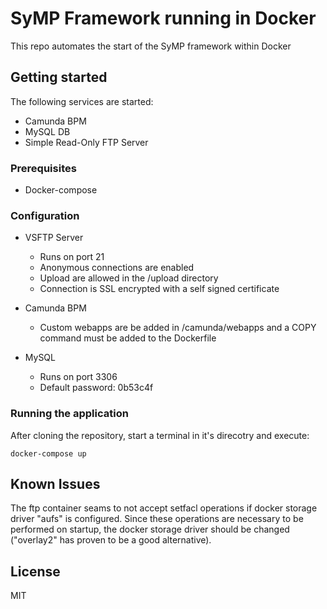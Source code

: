 # SyMP Framework running in Docker 
This repo automates the start of the SyMP framework within Docker

## Getting started
The following services are started:
- Camunda BPM 
- MySQL DB
- Simple Read-Only FTP Server 

### Prerequisites
- Docker-compose

### Configuration
- VSFTP Server
    - Runs on port 21
    - Anonymous connections are enabled 
    - Upload are allowed in the /upload directory 
    - Connection is SSL encrypted with a self signed certificate
    
- Camunda BPM
    - Custom webapps are be added in /camunda/webapps and a COPY command must be added to the Dockerfile 

- MySQL
    - Runs on port 3306
    - Default password: 0b53c4f

### Running the application

After cloning the repository, start a terminal in it's direcotry and execute: 

```
docker-compose up
```

## Known Issues
The ftp container seams to not accept setfacl operations if docker storage driver "aufs" is configured. Since these operations are necessary to be performed on startup, the docker storage driver should be changed ("overlay2" has proven to be a good alternative).

## License
MIT
